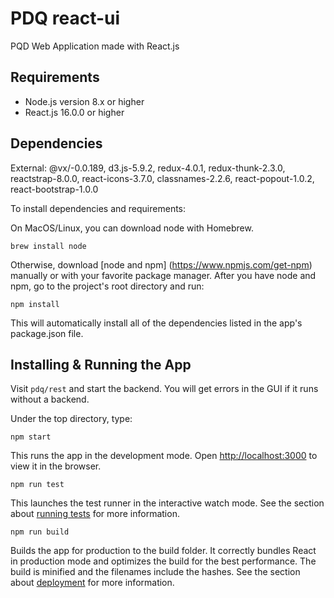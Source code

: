   # PDQ react-ui

  PQD Web Application made with React.js

  ## Requirements

   * Node.js version 8.x or higher
   * React.js 16.0.0 or higher

  ## Dependencies

  External: @vx/-0.0.189, d3.js-5.9.2, redux-4.0.1, redux-thunk-2.3.0, reactstrap-8.0.0, react-icons-3.7.0, classnames-2.2.6, react-popout-1.0.2, react-bootstrap-1.0.0

  To install dependencies and requirements:

  On MacOS/Linux, you can download node with Homebrew.

    brew install node

  Otherwise, download [node and npm] (https://www.npmjs.com/get-npm) manually or
  with your favorite package manager. After you have node and npm, go to the
  project's root directory and run:

    npm install

  This will automatically install all of the dependencies listed in the app's
  package.json file.

  ## Installing & Running the App

  Visit `pdq/rest` and start the backend. You will get errors in the GUI if it
  runs without a backend.

  Under the top directory, type:

  	npm start

  This runs the app in the development mode.
  Open [http://localhost:3000](http://localhost:3000) to view it in the browser.


    npm run test

  This launches the test runner in the interactive watch mode.
  See the section about [running tests](https://facebook.github.io/create-react-app/docs/running-tests) for more information.

    npm run build

  Builds the app for production to the build folder.
  It correctly bundles React in production mode and optimizes the build for the best performance.
  The build is minified and the filenames include the hashes.
  See the section about [deployment](https://facebook.github.io/create-react-app/docs/deployment) for more information.

